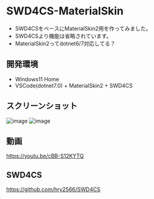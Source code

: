 # SWD4CS-MaterialSkin
 * SWD4CSをベースにMaterialSkin2用を作ってみました。  
 * SWD4CSより機能は省略されています。  
 * MaterialSkin2ってdotnet6/7対応してる？  
  
## 開発環境
 * Windows11 Home  
 * VSCode(dotnet7.0) + MaterialSkin2 + SWD4CS  
   
## スクリーンショット  
![image](https://user-images.githubusercontent.com/86605611/214452747-8f79f25c-7f5e-4b89-845e-2f80e0926c59.png)
![image](https://user-images.githubusercontent.com/86605611/214452891-82c52bb1-f195-434a-9dc2-a65be3d1e3b1.png)
  
## 動画
https://youtu.be/cBB-S12KYTQ  
  
## SWD4CS
https://github.com/hry2566/SWD4CS
